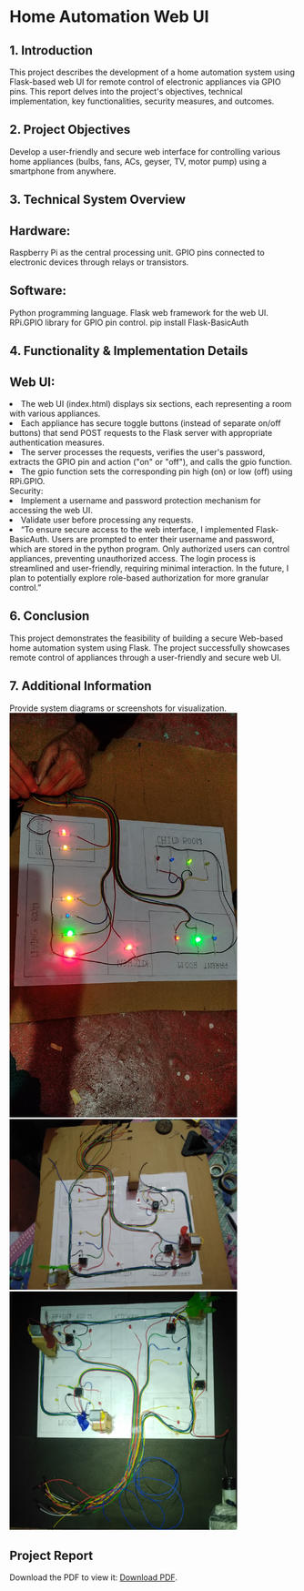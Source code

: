 <h1>Home Automation  Web UI </h1>

<h2>1. Introduction</h2>
This project describes the development of a home automation system using  Flask-based web UI for remote control of electronic appliances via GPIO pins. This report delves into the project's objectives, technical implementation, key functionalities, security measures, and outcomes.
<h2>2. Project Objectives</h2>
Develop a user-friendly and secure web interface for controlling various home appliances (bulbs, fans, ACs, geyser, TV, motor pump) using a smartphone from anywhere.
<h2>3. Technical System Overview</h2>
<h2>Hardware:</h2>
Raspberry Pi as the central processing unit.
GPIO pins connected to electronic devices through relays or transistors.
<h2>Software:</h2>
Python programming language.
Flask web framework for the web UI.
RPi.GPIO library for GPIO pin control.
pip install Flask-BasicAuth

<h2>4. Functionality & Implementation Details</h2>
<h2>Web UI:</h2>
<li>The web UI (index.html) displays six sections, each representing a room with various appliances.</li>
<li>Each appliance has secure toggle buttons (instead of separate on/off buttons) that send POST requests to the Flask server with appropriate authentication measures.</li>
<li>The server processes the requests, verifies the user's password, extracts the GPIO pin and action ("on" or "off"), and calls the gpio function.</li>
<li>The gpio function sets the corresponding pin high (on) or low (off) using RPi.GPIO.</li>
Security:
<li>Implement a username and password protection mechanism for accessing the web UI.</li>
<li>Validate user before processing any requests.</li>
<li>“To ensure secure access to the web interface, I implemented Flask-BasicAuth. Users are prompted to enter their username and password, which are stored in the python program. Only authorized users can control appliances, preventing unauthorized access. The login process is streamlined and user-friendly, requiring minimal interaction. In the future, I plan to potentially explore role-based authorization for more granular control.”</li>

<h2>6. Conclusion</h2>
This project demonstrates the feasibility of building a secure Web-based home automation system using Flask. The project successfully showcases remote control of appliances through a user-friendly and secure web UI. 
<h2>7. Additional Information</h2>
Provide system diagrams or screenshots for visualization.
<img src="https://github.com/GEC-ian/Home-Automation-With-AI/blob/main/IMG_20240214_210525.jpg" width="400" >
<img src="https://github.com/GEC-ian/Home-Automation-With-AI/blob/main/IMG_20240217_211034.jpg" width="400">
<img src="https://github.com/GEC-ian/Home-Automation-With-AI/blob/main/IMG_20240220_181303.jpg" width="400">

<h2>Project Report</h2>

Download the PDF to view it: 
    <a href="https://github.com/GEC-ian/Home-Automation-With-AI/blob/main/Report%20file.pdf">Download PDF</a>.
</iframe>

